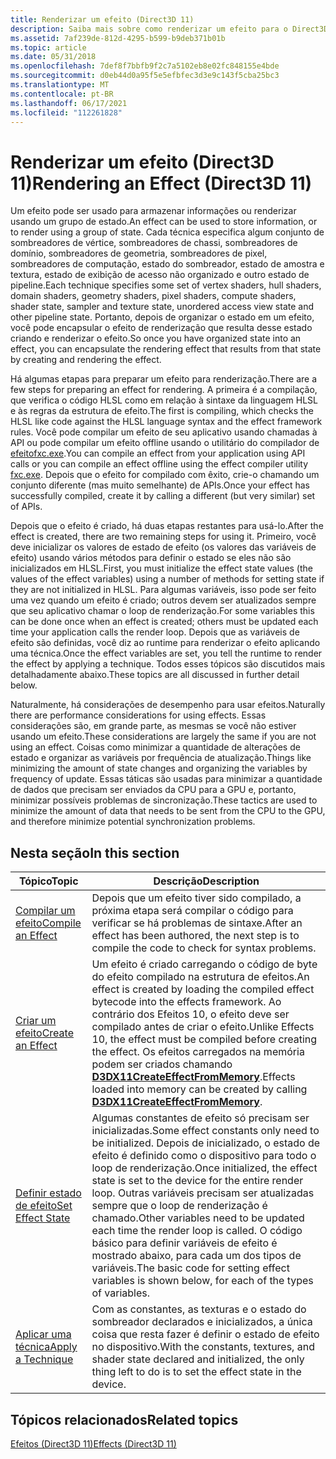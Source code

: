 ```yaml
---
title: Renderizar um efeito (Direct3D 11)
description: Saiba mais sobre como renderizar um efeito para o Direct3D 11. Um efeito pode ser usado para armazenar informações ou renderizar usando um grupo de estado.
ms.assetid: 7af239de-812d-4295-b599-b9deb371b01b
ms.topic: article
ms.date: 05/31/2018
ms.openlocfilehash: 7def8f7bbfb9f2c7a5102eb8e02fc848155e4bde
ms.sourcegitcommit: d0eb44d0a95f5e5efbfec3d3e9c143f5cba25bc3
ms.translationtype: MT
ms.contentlocale: pt-BR
ms.lasthandoff: 06/17/2021
ms.locfileid: "112261828"
---
```

# <a name="rendering-an-effect-direct3d-11"></a><span data-ttu-id="48cb2-104">Renderizar um efeito (Direct3D 11)</span><span class="sxs-lookup"><span data-stu-id="48cb2-104">Rendering an Effect (Direct3D 11)</span></span>

<span data-ttu-id="48cb2-105">Um efeito pode ser usado para armazenar informações ou renderizar usando um grupo de estado.</span><span class="sxs-lookup"><span data-stu-id="48cb2-105">An effect can be used to store information, or to render using a group of state.</span></span> <span data-ttu-id="48cb2-106">Cada técnica especifica algum conjunto de sombreadores de vértice, sombreadores de chassi, sombreadores de domínio, sombreadores de geometria, sombreadores de pixel, sombreadores de computação, estado do sombreador, estado de amostra e textura, estado de exibição de acesso não organizado e outro estado de pipeline.</span><span class="sxs-lookup"><span data-stu-id="48cb2-106">Each technique specifies some set of vertex shaders, hull shaders, domain shaders, geometry shaders, pixel shaders, compute shaders, shader state, sampler and texture state, unordered access view state and other pipeline state.</span></span> <span data-ttu-id="48cb2-107">Portanto, depois de organizar o estado em um efeito, você pode encapsular o efeito de renderização que resulta desse estado criando e renderizar o efeito.</span><span class="sxs-lookup"><span data-stu-id="48cb2-107">So once you have organized state into an effect, you can encapsulate the rendering effect that results from that state by creating and rendering the effect.</span></span>

<span data-ttu-id="48cb2-108">Há algumas etapas para preparar um efeito para renderização.</span><span class="sxs-lookup"><span data-stu-id="48cb2-108">There are a few steps for preparing an effect for rendering.</span></span> <span data-ttu-id="48cb2-109">A primeira é a compilação, que verifica o código HLSL como em relação à sintaxe da linguagem HLSL e às regras da estrutura de efeito.</span><span class="sxs-lookup"><span data-stu-id="48cb2-109">The first is compiling, which checks the HLSL like code against the HLSL language syntax and the effect framework rules.</span></span> <span data-ttu-id="48cb2-110">Você pode compilar um efeito de seu aplicativo usando chamadas à API ou pode compilar um efeito offline usando o utilitário do compilador de [ efeitofxc.exe](/windows/desktop/direct3dtools/fxc).</span><span class="sxs-lookup"><span data-stu-id="48cb2-110">You can compile an effect from your application using API calls or you can compile an effect offline using the effect compiler utility [fxc.exe](/windows/desktop/direct3dtools/fxc).</span></span> <span data-ttu-id="48cb2-111">Depois que o efeito for compilado com êxito, crie-o chamando um conjunto diferente (mas muito semelhante) de APIs.</span><span class="sxs-lookup"><span data-stu-id="48cb2-111">Once your effect has successfully compiled, create it by calling a different (but very similar) set of APIs.</span></span>

<span data-ttu-id="48cb2-112">Depois que o efeito é criado, há duas etapas restantes para usá-lo.</span><span class="sxs-lookup"><span data-stu-id="48cb2-112">After the effect is created, there are two remaining steps for using it.</span></span> <span data-ttu-id="48cb2-113">Primeiro, você deve inicializar os valores de estado de efeito (os valores das variáveis de efeito) usando vários métodos para definir o estado se eles não são inicializados em HLSL.</span><span class="sxs-lookup"><span data-stu-id="48cb2-113">First, you must initialize the effect state values (the values of the effect variables) using a number of methods for setting state if they are not initialized in HLSL.</span></span> <span data-ttu-id="48cb2-114">Para algumas variáveis, isso pode ser feito uma vez quando um efeito é criado; outros devem ser atualizados sempre que seu aplicativo chamar o loop de renderização.</span><span class="sxs-lookup"><span data-stu-id="48cb2-114">For some variables this can be done once when an effect is created; others must be updated each time your application calls the render loop.</span></span> <span data-ttu-id="48cb2-115">Depois que as variáveis de efeito são definidas, você diz ao runtime para renderizar o efeito aplicando uma técnica.</span><span class="sxs-lookup"><span data-stu-id="48cb2-115">Once the effect variables are set, you tell the runtime to render the effect by applying a technique.</span></span> <span data-ttu-id="48cb2-116">Todos esses tópicos são discutidos mais detalhadamente abaixo.</span><span class="sxs-lookup"><span data-stu-id="48cb2-116">These topics are all discussed in further detail below.</span></span>

<span data-ttu-id="48cb2-117">Naturalmente, há considerações de desempenho para usar efeitos.</span><span class="sxs-lookup"><span data-stu-id="48cb2-117">Naturally there are performance considerations for using effects.</span></span> <span data-ttu-id="48cb2-118">Essas considerações são, em grande parte, as mesmas se você não estiver usando um efeito.</span><span class="sxs-lookup"><span data-stu-id="48cb2-118">These considerations are largely the same if you are not using an effect.</span></span> <span data-ttu-id="48cb2-119">Coisas como minimizar a quantidade de alterações de estado e organizar as variáveis por frequência de atualização.</span><span class="sxs-lookup"><span data-stu-id="48cb2-119">Things like minimizing the amount of state changes and organizing the variables by frequency of update.</span></span> <span data-ttu-id="48cb2-120">Essas táticas são usadas para minimizar a quantidade de dados que precisam ser enviados da CPU para a GPU e, portanto, minimizar possíveis problemas de sincronização.</span><span class="sxs-lookup"><span data-stu-id="48cb2-120">These tactics are used to minimize the amount of data that needs to be sent from the CPU to the GPU, and therefore minimize potential synchronization problems.</span></span>

## <a name="in-this-section"></a><span data-ttu-id="48cb2-121">Nesta seção</span><span class="sxs-lookup"><span data-stu-id="48cb2-121">In this section</span></span>



| <span data-ttu-id="48cb2-122">Tópico</span><span class="sxs-lookup"><span data-stu-id="48cb2-122">Topic</span></span>                                                                                        | <span data-ttu-id="48cb2-123">Descrição</span><span class="sxs-lookup"><span data-stu-id="48cb2-123">Description</span></span>                                                                                                                                                                                                                                                                                                               |
|----------------------------------------------------------------------------------------------|---------------------------------------------------------------------------------------------------------------------------------------------------------------------------------------------------------------------------------------------------------------------------------------------------------------------------|
| [<span data-ttu-id="48cb2-124">Compilar um efeito</span><span class="sxs-lookup"><span data-stu-id="48cb2-124">Compile an Effect</span></span>](d3d11-graphics-programming-guide-effects-compile.md)<br/>         | <span data-ttu-id="48cb2-125">Depois que um efeito tiver sido compilado, a próxima etapa será compilar o código para verificar se há problemas de sintaxe.</span><span class="sxs-lookup"><span data-stu-id="48cb2-125">After an effect has been authored, the next step is to compile the code to check for syntax problems.</span></span><br/>                                                                                                                                                                                                          |
| [<span data-ttu-id="48cb2-126">Criar um efeito</span><span class="sxs-lookup"><span data-stu-id="48cb2-126">Create an Effect</span></span>](d3d11-graphics-programming-guide-effects-create.md)<br/>           | <span data-ttu-id="48cb2-127">Um efeito é criado carregando o código de byte do efeito compilado na estrutura de efeitos.</span><span class="sxs-lookup"><span data-stu-id="48cb2-127">An effect is created by loading the compiled effect bytecode into the effects framework.</span></span> <span data-ttu-id="48cb2-128">Ao contrário dos Efeitos 10, o efeito deve ser compilado antes de criar o efeito.</span><span class="sxs-lookup"><span data-stu-id="48cb2-128">Unlike Effects 10, the effect must be compiled before creating the effect.</span></span> <span data-ttu-id="48cb2-129">Os efeitos carregados na memória podem ser criados chamando [**D3DX11CreateEffectFromMemory**](d3dx11createeffectfrommemory.md).</span><span class="sxs-lookup"><span data-stu-id="48cb2-129">Effects loaded into memory can be created by calling [**D3DX11CreateEffectFromMemory**](d3dx11createeffectfrommemory.md).</span></span><br/>                 |
| [<span data-ttu-id="48cb2-130">Definir estado de efeito</span><span class="sxs-lookup"><span data-stu-id="48cb2-130">Set Effect State</span></span>](d3d11-graphics-programming-guide-effects-set-state.md)<br/>        | <span data-ttu-id="48cb2-131">Algumas constantes de efeito só precisam ser inicializadas.</span><span class="sxs-lookup"><span data-stu-id="48cb2-131">Some effect constants only need to be initialized.</span></span> <span data-ttu-id="48cb2-132">Depois de inicializado, o estado de efeito é definido como o dispositivo para todo o loop de renderização.</span><span class="sxs-lookup"><span data-stu-id="48cb2-132">Once initialized, the effect state is set to the device for the entire render loop.</span></span> <span data-ttu-id="48cb2-133">Outras variáveis precisam ser atualizadas sempre que o loop de renderização é chamado.</span><span class="sxs-lookup"><span data-stu-id="48cb2-133">Other variables need to be updated each time the render loop is called.</span></span> <span data-ttu-id="48cb2-134">O código básico para definir variáveis de efeito é mostrado abaixo, para cada um dos tipos de variáveis.</span><span class="sxs-lookup"><span data-stu-id="48cb2-134">The basic code for setting effect variables is shown below, for each of the types of variables.</span></span><br/> |
| [<span data-ttu-id="48cb2-135">Aplicar uma técnica</span><span class="sxs-lookup"><span data-stu-id="48cb2-135">Apply a Technique</span></span>](d3d11-graphics-programming-guide-effects-apply-technique.md)<br/> | <span data-ttu-id="48cb2-136">Com as constantes, as texturas e o estado do sombreador declarados e inicializados, a única coisa que resta fazer é definir o estado de efeito no dispositivo.</span><span class="sxs-lookup"><span data-stu-id="48cb2-136">With the constants, textures, and shader state declared and initialized, the only thing left to do is to set the effect state in the device.</span></span><br/>                                                                                                                                                                   |



 

## <a name="related-topics"></a><span data-ttu-id="48cb2-137">Tópicos relacionados</span><span class="sxs-lookup"><span data-stu-id="48cb2-137">Related topics</span></span>

<dl> <dt>

[<span data-ttu-id="48cb2-138">Efeitos (Direct3D 11)</span><span class="sxs-lookup"><span data-stu-id="48cb2-138">Effects (Direct3D 11)</span></span>](d3d11-graphics-programming-guide-effects.md)
</dt> </dl>

 

